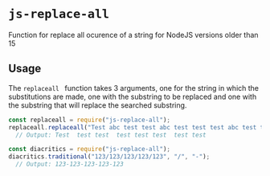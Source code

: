 # `js-replace-all`

Function for replace all ocurence of a string for NodeJS versions older than 15

## Usage
The `replaceall ` function takes 3 arguments, one for the string in which the substitutions are made, one with the substring to be replaced and one with the substring that will replace the searched substring.

```javascript
const replaceall = require("js-replace-all");
replaceall.replaceall("Test abc test test abc test test test abc test test abc","abc","");
  // Output: Test  test test  test test test  test test 
```

```javascript
const diacritics = require("js-replace-all");
diacritics.traditional("123/123/123/123/123", "/", "-");
  // Output: 123-123-123-123-123
```


